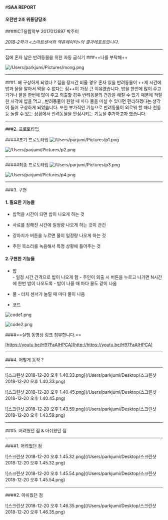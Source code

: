 #**SAA REPORT**
#### 오전반 2조 위풍당당조
####ICT융합학부 2017012897 박주미


*2018-2학기 <스마트센서와 액츄에이터>의 결과레포트입니다.*

***

집에 혼자 남은 반려동물을 위한 자동 급식기
###++나를 부탁해++

![/Users/parkjumi/Pictures/mong.png](file:///Users/parkjumi/Pictures/mong.png)
* * *


###1. 왜 구상하게 되었나 ? 
집을 장시간 비울 경우 혼자 있을 반려동물이 ++제 시간에 밥과 물을 알아서 먹을 수 없다는 점++이 가장 큰 이유였습니다. 밥을 한번에 많이 주고 가거나 물을 한번에 많이 주고 외출할 경우 반려동물의 건강을 해칠 수 있기 때문에 적절한 시각에 밥을 먹고 , 반려동물이 원할 때 마다 물을 마실 수 있다면 편리하겠다는 생각이 들어 구상하게 되었습니다. 또한 부가적인 기능으로 반려동물이 외로워 할 때나 천둥 등 놀랄 수 있는 상황에서 반려동물을 안심시키는 기능을 추가하고자 했습니다. 

* * *

###2. 프로토타입

#####초기 프로토타입 
![/Users/parjumi/Pictures/p1.png](file:///Users/parkjumi/Pictures/p1.png)

![/Users/parjumi/Pictures/p2.png](file:///Users/parkjumi/Pictures/p2.png)
___
#####최종 프로토타입
![/Users/parjumi/Pictures/p3.png](file:///Users/parkjumi/Pictures/p3.png)


![/Users/parjumi/Pictures/p4.png](file:///Users/parkjumi/Pictures/p4.png)


* * *

###3. 구현
####  1. 필요한 기능들
- 밥먹을 시간이 되면 밥이 나오게 하는 것

- 사료를 정해진 시간에 일정량 나오게 하는 것이 관건

- 강아지가 버튼을 누르면 물이 일정량 나오게 하는 것

- 주인 목소리를 녹음해서 특정 상황에 틀어주는 것

#### 2.구현한 기능들

- 밥   
      - 일정 시간 간격으로 밥이 나오게 함
      - 주인이 외출 시 버튼을 누르고 나가면 N시간에 한번 밥이 나오도록
      - 밥이 나올 때 마다 물도 같이 나옴
- 물 
      - 터치 센서가 눌릴 때 마다 물이 나옴


- 코드 

![code1.png](/Users/parkjumi/Desktop/code1.png)

![code2.png](/Users/parkjumi/Desktop/code2.png)

####==실행 동영상 링크 첨부합니다.==

[https://youtu.be/H97FaAIHPCA](http://https://youtu.be/H97FaAIHPCA)


***


###4. 어떻게 동작 ?
___
![스크린샷 2018-12-20 오후 1.40.33.png](/Users/parkjumi/Desktop/스크린샷 2018-12-20 오후 1.40.33.png)


![스크린샷 2018-12-20 오후 1.40.45.png](/Users/parkjumi/Desktop/스크린샷 2018-12-20 오후 1.40.45.png)



![스크린샷 2018-12-20 오후 1.43.59.png](/Users/parkjumi/Desktop/스크린샷 2018-12-20 오후 1.43.59.png)

***

###5. 어려웠던 점 & 아쉬웠던 점
___
####1. 어려웠던 점

![스크린샷 2018-12-20 오후 1.45.32.png](/Users/parkjumi/Desktop/스크린샷 2018-12-20 오후 1.45.32.png)


![스크린샷 2018-12-20 오후 1.45.54.png](/Users/parkjumi/Desktop/스크린샷 2018-12-20 오후 1.45.54.png)
___
####2. 아쉬웠던 점


![스크린샷 2018-12-20 오후 1.46.35.png](/Users/parkjumi/Desktop/스크린샷 2018-12-20 오후 1.46.35.png)
